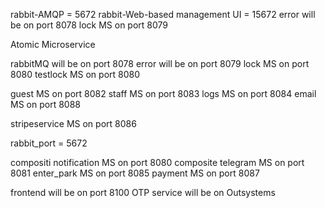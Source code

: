 rabbit-AMQP  = 5672
rabbit-Web-based management UI = 15672
error will be on port 8078
lock MS on port 8079
<!-- Leaving this here for reference
Dahai: rabbit and error need to start 1st
Dahai: then compos will start last
Dahai: followed by the frontend
 -->

 <!-- Error Logging not implemented in
 - email
 - lock
 - payment service
 - rabbitmq
 - telegram
  -->

Atomic Microservice

rabbitMQ will be on port 8078
error will be on port 8079
lock MS on port 8080
testlock MS on port 8080

guest MS on port 8082
staff MS on port 8083
logs MS on port 8084
email MS on port 8088

stripeservice MS on port 8086

rabbit_port = 5672

compositi
notification MS on port 8080
composite
telegram MS on port 8081
enter_park MS on port 8085
payment MS on port 8087


frontend will be on port 8100
OTP service will be on Outsystems